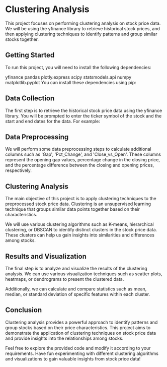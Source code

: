# Clustering Analysis
This project focuses on performing clustering analysis on stock price data. We will be using the yfinance library to retrieve historical stock prices, and then applying clustering techniques to identify patterns and group similar stocks together.

## Getting Started
To run this project, you will need to install the following dependencies:

yfinance
pandas
plotly.express
scipy
statsmodels.api
numpy
matplotlib.pyplot
You can install these dependencies using pip:

## Data Collection
The first step is to retrieve the historical stock price data using the yfinance library. You will be prompted to enter the ticker symbol of the stock and the start and end dates for the data. For example:

## Data Preprocessing
We will perform some data preprocessing steps to calculate additional columns such as 'Gap', 'Pct_Change', and 'Close_vs_Open'. These columns represent the opening gap values, percentage change in the closing price, and the percentage difference between the closing and opening prices, respectively.

## Clustering Analysis
The main objective of this project is to apply clustering techniques to the preprocessed stock price data. Clustering is an unsupervised learning technique that groups similar data points together based on their characteristics.

We will use various clustering algorithms such as K-means, hierarchical clustering, or DBSCAN to identify distinct clusters in the stock price data. These clusters can help us gain insights into similarities and differences among stocks.

## Results and Visualization
The final step is to analyze and visualize the results of the clustering analysis. We can use various visualization techniques such as scatter plots, heatmaps, or dendrograms to present the clustered data.

Additionally, we can calculate and compare statistics such as mean, median, or standard deviation of specific features within each cluster.

## Conclusion
Clustering analysis provides a powerful approach to identify patterns and group stocks based on their price characteristics. This project aims to demonstrate the application of clustering techniques on stock price data and provide insights into the relationships among stocks.

Feel free to explore the provided code and modify it according to your requirements. Have fun experimenting with different clustering algorithms and visualizations to gain valuable insights from stock price data!
